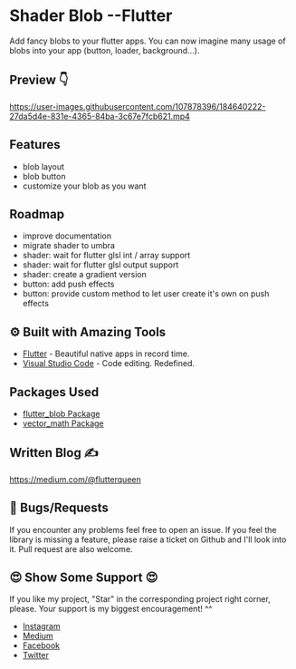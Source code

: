 # Shader Blob --Flutter

Add fancy blobs to your flutter apps.
You can now imagine many usage of blobs into your app (button, loader, background...).

## Preview 👇

https://user-images.githubusercontent.com/107878396/184640222-27da5d4e-831e-4365-84ba-3c67e7fcb621.mp4


## Features 
 - blob layout
 - blob button
 - customize your blob as you want

## Roadmap 
 - improve documentation
 - migrate shader to umbra
 - shader: wait for flutter glsl int / array support
 - shader: wait for flutter glsl output support
 - shader: create a gradient version
 - button: add push effects
 - button: provide custom method to let user create it's own on push effects


## ⚙️ Built with Amazing Tools
- [Flutter](https://flutter.dev/) - Beautiful native apps in record time.
- [Visual Studio Code](https://code.visualstudio.com/) - Code editing. Redefined.

## Packages Used
- [flutter_blob Package](https://pub.dev/packages/flutter_blob)
- [vector_math Package](https://pub.dev/packages/vector_math)

## Written Blog ✍

https://medium.com/@flutterqueen


## 🐛 Bugs/Requests
If you encounter any problems feel free to open an issue. If you feel the library is missing a feature, please raise a ticket on Github and I'll look into it. Pull request are also welcome.



## 😍	Show Some Support 😍

If you like my project, "Star" in the corresponding project right corner, please. Your support is my biggest encouragement! ^^

- [Instagram](https://www.instagram.com/_flutter.queen/)
- [Medium](https://medium.com/@flutterqueen)
- [Facebook](https://www.facebook.com/profile.php?id=100082330156711)
- [Twitter](https://twitter.com/Queen33322?t=7Zsa-nTHDQhdkRya_kz-7g&s=09)

